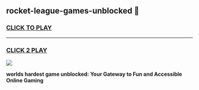
## rocket-league-games-unblocked 👋
<h3>
<a href="https://premium.freeplayer.one?title=rocket-league-games-unblocked&ref=14F">CLICK TO PLAY</a></h3>
<hr>

<h3>
<a href="https://premium.freeplayer.one?title=rocket-league-games-unblocked&ref=14F">CLICK 2 PLAY</a>
  
</h3>

<a href="https://premium.freeplayer.one?title=rocket-league-games-unblocked&ref=12F/"><img src="https://clearcache.store/games.png"></a>


**worlds hardest game unblocked: Your Gateway to Fun and Accessible Online Gaming**
